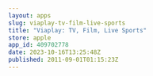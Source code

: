 ```yaml
---
layout: apps
slug: viaplay-tv-film-live-sports
title: "Viaplay: TV, Film, Live Sports"
store: apple
app_id: 409702778
date: 2023-10-16T13:25:48Z
published: 2011-09-01T01:15:23Z
---
```

